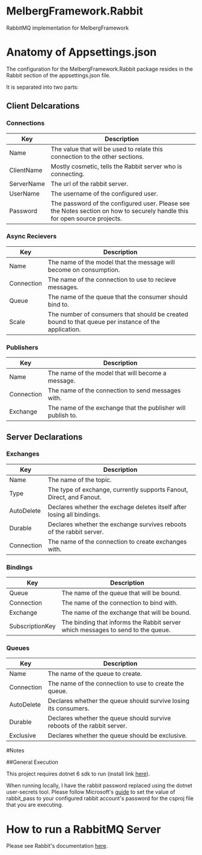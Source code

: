 # MelbergFramework.Rabbit
RabbitMQ implementation for MelbergFramework


# Anatomy of Appsettings.json

The configuration for the MelbergFramework.Rabbit package resides in the Rabbit section of the appsettings.json file.

It is separated into two parts:

## Client Delcarations

### Connections

|Key|Description|
|-|-|
|Name|The value that will be used to relate this connection to the other sections.|
|ClientName|Mostly cosmetic, tells the Rabbit server who is connecting.|
|ServerName|The url of the rabbit server.|
|UserName|The username of the configured user.|
|Password|The password of the configured user.  Please see the Notes section on how to securely handle this for open source projects.|

### Async Recievers

|Key|Description|
|-|-|
|Name| The name of the model that the message will become on consumption.|
|Connection| The name of the connection to use to recieve messages.|
|Queue| The name of the queue that the consumer should bind to.|
|Scale| The number of consumers that should be created bound to that queue per instance of the application.|

### Publishers

|Key|Description|
|-|-|
|Name|The name of the model that will become a message.|
|Connection| The name of the connection to send messages with.|
|Exchange| The name of the exchange that the publisher will publish to.|

## Server Declarations

### Exchanges

|Key|Description|
|-|-|
|Name| The name of the topic.|
|Type| The type of exchange, currently supports Fanout, Direct, and Fanout.|
|AutoDelete| Declares whether the exchage deletes itself after losing all bindings.|
|Durable| Declares whether the exchange survives reboots of the rabbit server.|
|Connection| The name of the connection to create exchanges with.|

### Bindings

|Key|Description|
|-|-|
|Queue| The name of the queue that will be bound.|
|Connection| The name of the connection to bind with.|
|Exchange| The name of the exchange that will be bound.|
|SubscriptionKey| The binding that informs the Rabbit server which messages to send to the queue.|

### Queues

|Key|Description|
|-|-|
|Name| The name of the queue to create.|
|Connection| The name of the connection to use to create the queue.|
|AutoDelete| Declares whether the queue should survive losing its consumers.|
|Durable| Declares whether the queue should survive reboots of the rabbit server.|
|Exclusive| Declares whether the queue should be exclusive.|

#Notes

##General Execution

This project requires dotnet 6 sdk to run (install link [here](https://dotnet.microsoft.com/en-us/download/dotnet/6.0)).

When running locally, I have the rabbit password replaced using the dotnet user-secrets tool. 
Please follow Microsoft's [guide](https://learn.microsoft.com/en-us/aspnet/core/security/app-secrets?view=aspnetcore-6.0&tabs=linux) to set the value of rabbit_pass to your configured rabbit account's password for the csproj file that you are executing.


# How to run a RabbitMQ Server

Please see Rabbit's documentation [here](https://hub.docker.com/_/rabbitmq).
